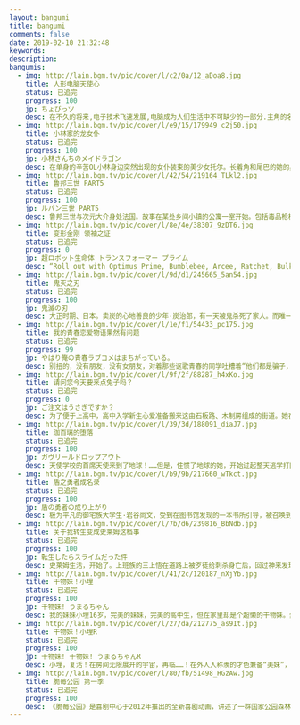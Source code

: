 ```yaml
---
layout: bangumi
title: bangumi
comments: false
date: 2019-02-10 21:32:48
keywords:
description:
bangumis:
  - img: http://lain.bgm.tv/pic/cover/l/c2/0a/12_aDoa8.jpg
    title: 人形电脑天使心
    status: 已追完
    progress: 100
    jp: ちょびっツ
    desc: 在不久的将来,电子技术飞速发展,电脑成为人们生活中不可缺少的一部分.主角的名字是本须和秀树,是个19岁的少年,由于考试失败,来到东京上补习班,过着贫穷潦倒的生活……到达东京的第一天,他很幸运的在垃圾堆捡到一个人型电脑,一直以来秀树都非常渴望拥有个人电脑.当他抱着她带返公寓后,却不知如何开机,在意想不到的地方找到开关并开启后,故事就此展开本须和秀树捡到了人型计算机〔唧〕。虽然不晓得她到底是不是〔Chobits〕，但她的身上似乎藏有极大的秘密。看到秀树为了钱而烦恼，唧出去找打工，没想到却找到了危险的工作！为了让秀树开心，唧开始到色情小屋打工。但她在遭到过度激烈的强迫要求之后失控。让周遭计算机因此而强制停摆。另一方面，秀树发现好友新保与补习班的清水老师有着不可告人的关系……
  - img: http://lain.bgm.tv/pic/cover/l/e9/15/179949_c2j50.jpg
    title: 小林家的龙女仆
    status: 已追完
    progress: 100
    jp: 小林さんちのメイドラゴン
    desc: 在单身的辛苦OL小林身边突然出现的女仆装束的美少女托尔。长着角和尾巴的她的身姿正是所谓的龙娘。在醉酒的小林邀请下说要到家里去的托尔，鬼使神差地开始以小林家女仆的身份工作……！？“女仆”+“龙”=“女仆龙”有着笨手笨脚的可爱之处！龙娘与人类之间基本上很温暖、偶尔有些黑暗的异种族间交流喜剧！！
  - img: http://lain.bgm.tv/pic/cover/l/42/54/219164_TLkl2.jpg
    title: 鲁邦三世 PART5
    status: 已追完
    progress: 100
    jp: ルパン三世 PART5
    desc: 鲁邦三世与次元大介身处法国。故事在某处乡间小镇的公寓一室开始。包括毒品枪械等非法物资在内，任何物品都能购买的地下网站，“马可波罗”。为了盗取虚拟货币，鲁邦等人侵入了戒备森严的巨大服务器设施。他们在那里遇到了神秘的天才黑客少女，阿米。鲁邦和阿米一起正面应对马可波罗的陷阱，但由于敌人设置的“鲁邦游戏”，而落得被全世界监视的下场……阿米身上接连揭晓的谜团，以及知晓鲁邦三世过去的男人出现——鲁邦正陷入前所未有的绝境！
  - img: http://lain.bgm.tv/pic/cover/l/8e/4e/38307_9zDT6.jpg
    title: 变形金刚 领袖之证
    status: 已追完
    progress: 0
    jp: 超ロボット生命体 トランスフォーマー プライム
    desc: “Roll out with Optimus Prime, Bumblebee, Arcee, Ratchet, Bulkhead, and the rest of the heroic Autobots as they battle the evil Decepticons. Now that big bad Megatron has returned with a mysterious and dangerous element, Team Prime must prepare for an epic battle. But that's not so easy when they have to guard over Jack, Miko, and Raf -- three normal kids who?ve accidentally discovered the Autobots. As Team Prime works to defend Earth from destruction, the drama gets just as intense as the heavy metal action. ”
  - img: http://lain.bgm.tv/pic/cover/l/9d/d1/245665_5an54.jpg
    title: 鬼灭之刃
    status: 已追完
    progress: 100
    jp: 鬼滅の刃
    desc: 大正时期、日本。卖炭的心地善良的少年·炭治郎，有一天被鬼杀死了家人。而唯一幸存下来的妹妹祢豆子变成了鬼。被绝望的现实打垮的炭治郎，为了让妹妹变回人类并讨伐杀害家人的鬼，决心沿着“鬼杀队”的道路前进。人与鬼交织的悲哀的兄妹的故事，现在开始！
  - img: http://lain.bgm.tv/pic/cover/l/1e/f1/54433_pc175.jpg
    title: 我的青春恋爱物语果然有问题
    status: 已追完
    progress: 99
    jp: やはり俺の青春ラブコメはまちがっている。
    desc: 别扭的，没有朋友，没有女朋友，对着那些讴歌青春的同学吐槽着“他们都是骗子，都在说谎，快点爆发把我”的男主角的爱情物语，将来的梦想是“不工作”——这样的高中生八幡被生活指导老师的带到了学校第一美少女雪乃所属的“侍奉部”，与美少女意想不到的相遇……怎么想都是恋爱故事的展开吧！？但是雪乃却无论如何都原谅不了八幡那令人残念的糟糕性格！不断轮回着的充满问题的青春——我的青春，到底怎么了！？
  - img: http://lain.bgm.tv/pic/cover/l/9f/2f/88287_h4xKo.jpg
    title: 请问您今天要来点兔子吗？
    status: 已追完
    progress: 0
    jp: ご注文はうさぎですか？
    desc: 为了便于上高中，高中入学新生心爱准备搬来这由石板路、木制房组成的街道。她在寻找寄宿的地点时迷路了，迷茫之中来到了一家名为“rabbit house”的咖啡店门前。看到这间名字都充满小兔风格的可爱咖啡店，心爱忍不住踏进了店门。在店里，她遇见了娇小的少女智乃，以及一只软乎乎的可爱小兔子提比。心爱一边喝着咖啡一边询问路线时，才惊讶的得知这家咖啡店就是自己将要寄宿的地方。因为心爱将要入学的高中有着“学生要在寄宿的家里帮忙做事”的规定，心爱便开始当起了“rabbit house”的店员，并“自称”是智乃的姐姐，一边过起了咖啡店员的生活。
  - img: http://lain.bgm.tv/pic/cover/l/39/3d/188091_diaJ7.jpg
    title: 珈百璃的堕落
    status: 已追完
    progress: 100
    jp: ガヴリールドロップアウト
    desc: 天使学校的首席天使来到了地球！……但是，住惯了地球的她，开始过起整天逃学打网游的自甘堕落生活。化身为怠惰的废柴天使，简称“废天使”的加百列，早就把让全部人类幸福的目标抛到九霄云外，并发誓要充分享受娱乐——。
  - img: http://lain.bgm.tv/pic/cover/l/b9/9b/217660_wTkct.jpg
    title: 盾之勇者成名录
    status: 已追完
    progress: 100
    jp: 盾の勇者の成り上がり
    desc: 极为平凡的御宅族大学生·岩谷尚文，受到在图书馆发现的一本书所引导，被召唤到了异世界。他被赋予的使命，是作为装备着剑、枪、弓、盾的四圣勇者之一“盾之勇者”，驱逐给世界带来混沌的灾害“波”。因为大冒险而心潮澎湃，和同伴一同踏上旅程的尚文。但，他刚出发没几天就遭到背叛，金钱和立场全都失去。变得无法相信他人的尚文，驱使着奴隶少女·拉芙塔莉雅，向波和世界发起对抗——。究竟他能否打破这种绝望的状况？失去一切的男人的成名奇幻故事，开幕。
  - img: http://lain.bgm.tv/pic/cover/l/7b/d6/239816_BbNdb.jpg
    title: 关于我转生变成史莱姆这档事
    status: 已追完
    progress: 100
    jp: 転生したらスライムだった件
    desc: 史莱姆生活，开始了。上班族的三上悟在道路上被歹徒给刺杀身亡后，回过神来发现自己转生到了异世界。不过，自己居然是“史莱姆”！他在得到利姆露这个名字后开始了自己的史莱姆人生，随着与各个种族相处交流的过程中，他定下了一个目标——那就是“建立一个任何种族都能愉快地一起生活的国家”！
  - img: http://lain.bgm.tv/pic/cover/l/41/2c/120187_nXjYb.jpg
    title: 干物妹！小埋
    status: 已追完
    progress: 100
    jp: 干物妹! うまるちゃん
    desc: 我的妹妹小埋16岁，完美的妹妹，完美的高中生，但在家里却是个超懒的干物妹。然而妹妹在家的一切她生活中的朋友并不知道，居住在同一栋楼的天然少女，以及无意间来到我家的冷酷少女，她们会发现小埋的真实面目吗？
  - img: http://lain.bgm.tv/pic/cover/l/27/da/212775_as9It.jpg
    title: 干物妹！小埋R
    status: 已追完
    progress: 100
    jp: 干物妹! 干物妹! うまるちゃんR
    desc: 小埋，复活！在房间无限展开的宇宙，再临……！在外人人称羡的才色兼备“美妹”，一回到家，就变身成不为人知的一心犯懒“干物妹”……！？极尽无所事事之能事的干物妹小埋，一手可乐一手薯片，沉浸于漫画、游戏、动画、网络……，将一同生活的哥哥太平放置在旁，忠于欲望向前突进！和同班同学海老名、切绘、希尔芬的关系也逐渐加深，小埋的日常变得越来越热闹！！！小埋的最强、最棒的日常，再次开始！
  - img: http://lain.bgm.tv/pic/cover/l/80/fb/51498_HGzAw.jpg
    title: 脆莓公园 第一季
    status: 已追完
    progress: 100
    desc: 《脆莓公园》是喜剧中心于2012年推出的全新喜剧动画，讲述了一群国家公园森林管理员遭遇的种种倒霉事件。就在公园面临关门大吉的危难时刻，一个新成员的加入挽救了局面。本片由喜剧演员Waco O'Guin及Roger Black编剧并创作、Daniel Tosh担任执行制片。Tosh除掌舵制作外，还担当片中小黑熊Malloy的配音工作。
---
```

